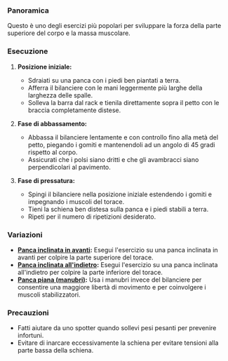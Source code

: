 ### Panoramica
Questo è uno degli esercizi più popolari per sviluppare la forza della parte superiore del corpo e la massa muscolare.

### Esecuzione
1. **Posizione iniziale:**
   - Sdraiati su una panca con i piedi ben piantati a terra.
   - Afferra il bilanciere con le mani leggermente più larghe della larghezza delle spalle.
   - Solleva la barra dal rack e tienila direttamente sopra il petto con le braccia completamente distese.

2. **Fase di abbassamento:**
   - Abbassa il bilanciere lentamente e con controllo fino alla metà del petto, piegando i gomiti e mantenendoli ad un angolo di 45 gradi rispetto al corpo.
   - Assicurati che i polsi siano dritti e che gli avambracci siano perpendicolari al pavimento.

3. **Fase di pressatura:**
   - Spingi il bilanciere nella posizione iniziale estendendo i gomiti e impegnando i muscoli del torace.
   - Tieni la schiena ben distesa sulla panca e i piedi stabili a terra.
   - Ripeti per il numero di ripetizioni desiderato.

### Variazioni
- **[Panca inclinata in avanti](exercise://library/library.chest.exercises.barbellBenchPressIncline):** Esegui l'esercizio su una panca inclinata in avanti per colpire la parte superiore del torace.
- **[Panca inclinata all'indietro](exercise://library/library.chest.exercises.barbellBenchPressDecline):** Esegui l'esercizio su una panca inclinata all'indietro per colpire la parte inferiore del torace.
- **[Panca piana (manubri)](exercise://library/library.chest.exercises.dumbbellBenchPressFlat):** Usa i manubri invece del bilanciere per consentire una maggiore libertà di movimento e per coinvolgere i muscoli stabilizzatori.

### Precauzioni
- Fatti aiutare da uno spotter quando sollevi pesi pesanti per prevenire infortuni.
- Evitare di inarcare eccessivamente la schiena per evitare tensioni alla parte bassa della schiena.